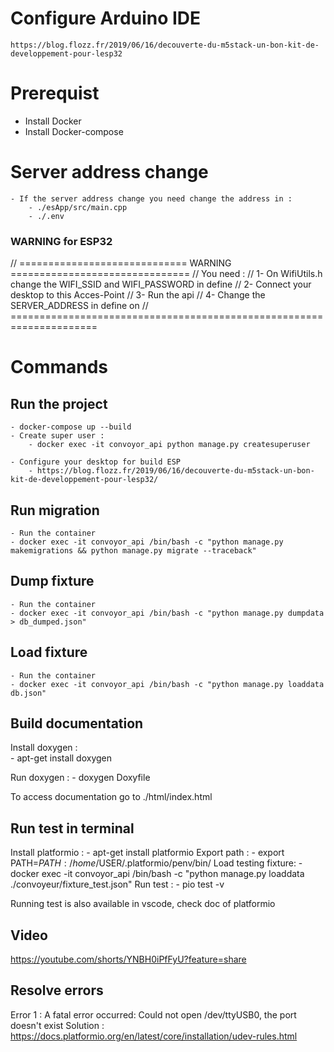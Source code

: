 
# Configure Arduino IDE
```
https://blog.flozz.fr/2019/06/16/decouverte-du-m5stack-un-bon-kit-de-developpement-pour-lesp32
```

# Prerequist
- Install Docker
- Install Docker-compose

# Server address change
	- If the server address change you need change the address in :
		- ./esApp/src/main.cpp
		- ./.env
        
### WARNING for ESP32
// ============================= WARNING ===============================
// You need : 
// 1- On WifiUtils.h change the WIFI_SSID and WIFI_PASSWORD in define
// 2- Connect your desktop to this Acces-Point
// 3- Run the api
// 4- Change the SERVER_ADDRESS in define on 
// =====================================================================

# Commands

## Run the project
    - docker-compose up --build
    - Create super user :
        - docker exec -it convoyor_api python manage.py createsuperuser

    - Configure your desktop for build ESP
        - https://blog.flozz.fr/2019/06/16/decouverte-du-m5stack-un-bon-kit-de-developpement-pour-lesp32/  

## Run migration
    - Run the container
    - docker exec -it convoyor_api /bin/bash -c "python manage.py makemigrations && python manage.py migrate --traceback"

## Dump fixture
    - Run the container
    - docker exec -it convoyor_api /bin/bash -c "python manage.py dumpdata > db_dumped.json"

## Load fixture
    - Run the container
    - docker exec -it convoyor_api /bin/bash -c "python manage.py loaddata db.json"
    
## Build documentation

Install doxygen :  
    - apt-get install doxygen

Run doxygen : 
    - doxygen Doxyfile

To access documentation go to ./html/index.html

## Run test in terminal

Install platformio :
    - apt-get install platformio
Export path :
    - export PATH=$PATH:/home/$USER/.platformio/penv/bin/
Load testing fixture: 
    - docker exec -it convoyor_api /bin/bash -c "python manage.py loaddata ./convoyeur/fixture_test.json"
Run test :
    - pio test -v


Running test is also available in vscode, check doc of platformio
 
## Video
https://youtube.com/shorts/YNBH0iPfFyU?feature=share

## Resolve errors
Error 1 :  A fatal error occurred: Could not open /dev/ttyUSB0, the port doesn't exist
	Solution : https://docs.platformio.org/en/latest/core/installation/udev-rules.html
